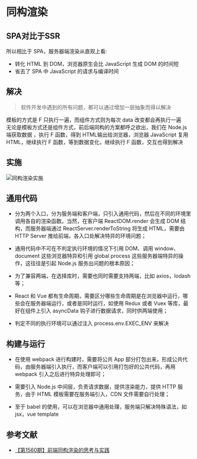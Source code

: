 # 同构渲染

## SPA对比于SSR
所以相比于 SPA，服务器端渲染从直观上看:  
- 转化 HTML 到 DOM，浏览器原生会比 JavaScript 生成 DOM 的时间短
- 省去了 SPA 中 JavaScript 的请求与编译时间

## 解决
> 软件开发中遇到的所有问题，都可以通过增加一层抽象而得以解决

模板的方式是 F 只执行一遍，而组件方式则为每次 data 改变都会再执行一遍  
无论是模板方式还是组件方式，前后端同构的方案都呼之欲出，我们在 Node.js 端获取数据 ，执行 F 函数，得到 HTML输出给浏览器，浏览器 JavaScript 复用 HTML，继续执行 F 函数，等到数据变化，继续执行 F 函数，交互也得到解决  

## 实施
![同构渲染实施]("../images/同构渲染实施.jpeg")

## 通用代码
- 分为两个入口，分为服务端和客户端，只引入通用代码，然后在不同的环境里调用各自的渲染函数。当然，在客户端 ReactDOM.render 会生成 DOM 结构，而服务器端通过 ReactServer.renderToString 将生成 HTML，需要由 HTTP Server 推给前端，各入口处解决特异的环境问题；

- 通用代码中不可在不判定执行环境的情况下引用 DOM、调用 window、document 这些浏览器特异和引用 global process 这些服务器端特异的操作，这往往是引起 Node.js 服务出问题的根本原因；

- 为了兼容两端，在选择库时，需要也同时需要支持两端，比如 axios，lodash 等；

- React 和 Vue 都有生命周期，需要区分哪些生命周期是在浏览器中运行，哪些会在服务器端运行，或者是同时运行，如使用 Redux 或者 Vuex 等库，最好在组件上引入 asyncData 钩子进行数据请求，同时供两端使用；

- 判定不同的执行环境可以通过注入 process.env.EXEC_ENV 来解决

## 构建与运行
- 在使用 webpack 进行构建时，需要将公共 App 部分打包出来，形成公共代码，由服务器端引入执行，而客户端可以引用打包好的公共代码，再用 webpack 引入之后进行特异处理即可；

- 需要引入 Node.js 中间层，负责请求数据，提供渲染能力，提供 HTTP 服务，由于 HTML 模板需要在服务端引入，CDN 文件需要自行处理；

- 至于 babel 的使用，可以在浏览器中通用处理，服务端只解决特殊语法，如 jsx，vue template



## 参考文献
- [【第1560期】前端同构渲染的思考与实践](https://mp.weixin.qq.com/s?__biz=MjM5MTA1MjAxMQ==&mid=2651231776&idx=1&sn=df3f56cadf67a37c07f4fab5d3a858c3&pass_ticket=wqA5Hqyf6kT5Xj%2BLPSoUI7qEdlLbS90G9TxzNxPBNBAKtxnLDPzTdpRdkRD2PdZH)
